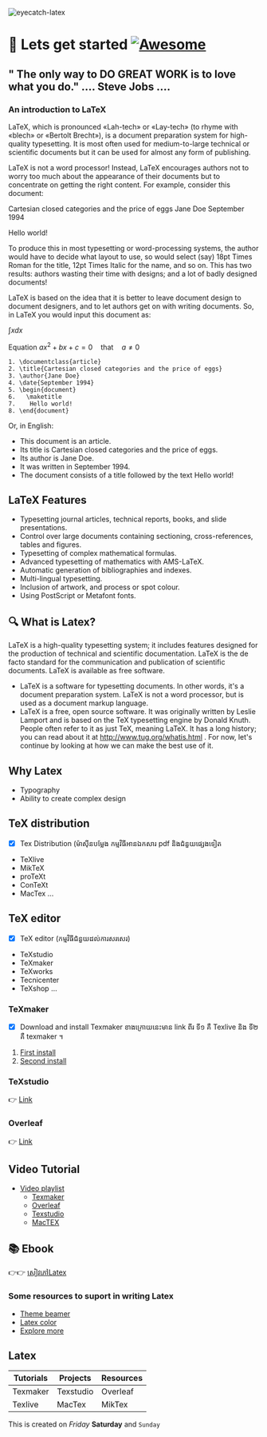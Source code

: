 ![eyecatch-latex](https://user-images.githubusercontent.com/85992213/168587160-5e6909bd-54e3-4bd0-b6a8-2f47bcf0123b.png)
# 🚀 Lets get started   [![Awesome](https://cdn.rawgit.com/sindresorhus/awesome/d7305f38d29fed78fa85652e3a63e154dd8e8829/media/badge.svg)](https://github.com/sindresorhus/awesome)
" The only way to DO GREAT WORK is to love what you do." .... Steve Jobs .... 
-----
### An introduction to LaTeX
LaTeX, which is pronounced «Lah-tech» or «Lay-tech» (to rhyme with «blech» or «Bertolt Brecht»), is a document preparation system for high-quality typesetting. It is most often used for medium-to-large technical or scientific documents but it can be used for almost any form of publishing.

LaTeX is not a word processor! Instead, LaTeX encourages authors not to worry too much about the appearance of their documents but to concentrate on getting the right content. For example, consider this document:

Cartesian closed categories and the price of eggs
Jane Doe
September 1994

Hello world!

To produce this in most typesetting or word-processing systems, the author would have to decide what layout to use, so would select (say) 18pt Times Roman for the title, 12pt Times Italic for the name, and so on. This has two results: authors wasting their time with designs; and a lot of badly designed documents!

LaTeX is based on the idea that it is better to leave document design to document designers, and to let authors get on with writing documents. So, in LaTeX you would input this document as:

$\int xdx$

Equation $ax^2+bx+c=0 \quad\text{that}\quad a\neq 0$
```
1. \documentclass{article}
2. \title{Cartesian closed categories and the price of eggs}
3. \author{Jane Doe}
4. \date{September 1994}
5. \begin{document}
6.   \maketitle
7.    Hello world!
8. \end{document}
```
Or, in English:

- This document is an article.
- Its title is Cartesian closed categories and the price of eggs.
- Its author is Jane Doe.
- It was written in September 1994.
- The document consists of a title followed by the text Hello world!
## LaTeX Features
- Typesetting journal articles, technical reports, books, and slide presentations.
- Control over large documents containing sectioning, cross-references, tables and figures.
- Typesetting of complex mathematical formulas.
- Advanced typesetting of mathematics with AMS-LaTeX.
- Automatic generation of bibliographies and indexes.
- Multi-lingual typesetting.
- Inclusion of artwork, and process or spot colour.
- Using PostScript or Metafont fonts.

## 🔍 What is Latex?
LaTeX is a high-quality typesetting system; it includes features designed for the production of technical and scientific documentation. LaTeX is the de facto standard for the communication and publication of scientific documents. LaTeX is available as free software.
- LaTeX is a software for typesetting documents. In other words, it's a document preparation system. LaTeX is not a word processor, but is used as a document markup language.
- LaTeX is a free, open source software. It was originally written by Leslie Lamport and is based on the TeX typesetting engine by Donald Knuth. People often refer to it as just TeX, meaning LaTeX. It has a long history; you can read about it at http://www.tug.org/whatis.html . For now, let's continue by looking at how we can make the best use of it.

## Why Latex
- Typography
- Ability to create complex design 
## TeX distribution
- [x] Tex Distribution (ម៉ាសុីនបម្លែង កម្មវិធីអានឯកសារ pdf និងជំនួយផ្សេងទៀត
- TeXlive
- MikTeX
- proTeXt
- ConTeXt
- MacTex ...
## TeX editor
- [x] TeX editor (កម្មវិធីជំនួយដល់ការសរសេរ)
- TeXstudio
- TeXmaker
- TeXworks
- Tecnicenter
- TeXshop ...

### TeXmaker
- [x] Download and install Texmaker  ខាងក្រោយនេះមាន link ពីរ ទី១ គឺ Texlive និង ទី២ គឺ texmaker ។
1. [First install](https://download.nus.edu.sg/mirror/ctan/systems/texlive/Images/?fbclid=IwAR1RT_G2XN_rmiCHa-mr8dfiT_sb2lr-SSjIh9_tyta3w_h8PeD1EdrNP24)
2. [Second install](https://www.xm1math.net/texmaker/download.html?fbclid=IwAR3u4GnunTHSrjCkIKhgcwsWtrA-Ub1cy72y8jKx__phr7LWObthW60p2_4) 
### TeXstudio
👉 [Link](https://www.texstudio.org/)

### Overleaf
👉 [Link](https://www.overleaf.com/project)
## Video Tutorial
- [Video playlist]()
    * [Texmaker](https://www.youtube.com/playlist?list=PL1D4EAB31D3EBC449)
    * [Overleaf](https://www.youtube.com/playlist?list=PLHXZ9OQGMqxcWWkx2DMnQmj5os2X5ZR73)
    * [Texstudio](https://www.youtube.com/playlist?list=PLknjcpwMhvSgauKyhScPiQGW9H4V0EKj5)
    * [MacTEX](https://www.youtube.com/watch?v=VhmkLrOjLsw&list=RDCMUCwRXb5dUK4cvsHbx-rGzSgw&start_radio=1&rv=VhmkLrOjLsw&t=25)
## 📚 Ebook 
👉👉 [សៀវភៅLatex](https://drive.google.com/drive/folders/1a8CkV7VCsjNmiAWlJtG7cWF5viTBxyPV?usp=sharing)
### Some resources to suport in writing Latex
- [Theme beamer](https://mpetroff.net/files/beamer-theme-matrix/)
- [Latex color](http://latexcolor.com/)
- [Explore more](https://www.latex-project.org/)
## Latex
| Tutorials | Projects | Resources |
| --- | --- | --- |
| Texmaker | Texstudio | Overleaf |
| Texlive | MacTex | MikTex |

This is created on *Friday*  **Saturday** and ```Sunday```

